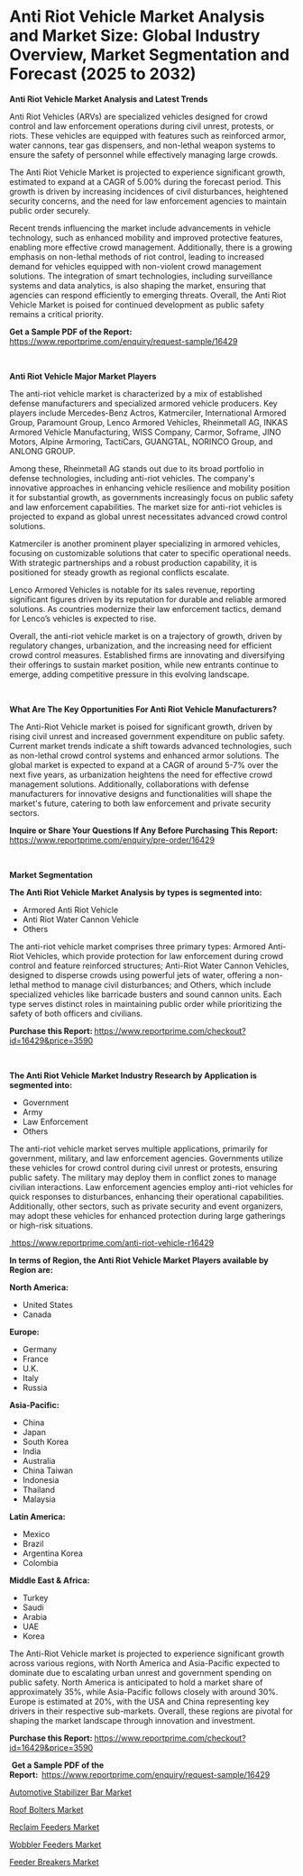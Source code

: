 <p><h1>Anti Riot Vehicle Market Analysis and Market Size: Global Industry Overview, Market Segmentation and Forecast (2025 to 2032)</h1></p><p><strong>Anti Riot Vehicle Market Analysis and Latest Trends</strong></p>
<p><p>Anti Riot Vehicles (ARVs) are specialized vehicles designed for crowd control and law enforcement operations during civil unrest, protests, or riots. These vehicles are equipped with features such as reinforced armor, water cannons, tear gas dispensers, and non-lethal weapon systems to ensure the safety of personnel while effectively managing large crowds.</p><p>The Anti Riot Vehicle Market is projected to experience significant growth, estimated to expand at a CAGR of 5.00% during the forecast period. This growth is driven by increasing incidences of civil disturbances, heightened security concerns, and the need for law enforcement agencies to maintain public order securely. </p><p>Recent trends influencing the market include advancements in vehicle technology, such as enhanced mobility and improved protective features, enabling more effective crowd management. Additionally, there is a growing emphasis on non-lethal methods of riot control, leading to increased demand for vehicles equipped with non-violent crowd management solutions. The integration of smart technologies, including surveillance systems and data analytics, is also shaping the market, ensuring that agencies can respond efficiently to emerging threats. Overall, the Anti Riot Vehicle Market is poised for continued development as public safety remains a critical priority.</p></p>
<p><strong>Get a Sample PDF of the Report:&nbsp;</strong> <a href="https://www.reportprime.com/enquiry/request-sample/16429?utm_campaign=3139&utm_medium=2&utm_source=Github&utm_content=ia&utm_term=17032025&utm_id=anti-riot-vehicle">https://www.reportprime.com/enquiry/request-sample/16429</a></p>
<p>&nbsp;</p>
<p><strong>Anti Riot Vehicle Major Market Players</strong></p>
<p><p>The anti-riot vehicle market is characterized by a mix of established defense manufacturers and specialized armored vehicle producers. Key players include Mercedes-Benz Actros, Katmerciler, International Armored Group, Paramount Group, Lenco Armored Vehicles, Rheinmetall AG, INKAS Armored Vehicle Manufacturing, WISS Company, Carmor, Soframe, JINO Motors, Alpine Armoring, TactiCars, GUANGTAL, NORINCO Group, and ANLONG GROUP. </p><p>Among these, Rheinmetall AG stands out due to its broad portfolio in defense technologies, including anti-riot vehicles. The company's innovative approaches in enhancing vehicle resilience and mobility position it for substantial growth, as governments increasingly focus on public safety and law enforcement capabilities. The market size for anti-riot vehicles is projected to expand as global unrest necessitates advanced crowd control solutions.</p><p>Katmerciler is another prominent player specializing in armored vehicles, focusing on customizable solutions that cater to specific operational needs. With strategic partnerships and a robust production capability, it is positioned for steady growth as regional conflicts escalate.</p><p>Lenco Armored Vehicles is notable for its sales revenue, reporting significant figures driven by its reputation for durable and reliable armored solutions. As countries modernize their law enforcement tactics, demand for Lenco’s vehicles is expected to rise.</p><p>Overall, the anti-riot vehicle market is on a trajectory of growth, driven by regulatory changes, urbanization, and the increasing need for efficient crowd control measures. Established firms are innovating and diversifying their offerings to sustain market position, while new entrants continue to emerge, adding competitive pressure in this evolving landscape.</p></p>
<p>&nbsp;</p>
<p><strong>What Are The Key Opportunities For Anti Riot Vehicle Manufacturers?</strong></p>
<p><p>The Anti-Riot Vehicle market is poised for significant growth, driven by rising civil unrest and increased government expenditure on public safety. Current market trends indicate a shift towards advanced technologies, such as non-lethal crowd control systems and enhanced armor solutions. The global market is expected to expand at a CAGR of around 5-7% over the next five years, as urbanization heightens the need for effective crowd management solutions. Additionally, collaborations with defense manufacturers for innovative designs and functionalities will shape the market's future, catering to both law enforcement and private security sectors.</p></p>
<p><strong>Inquire or Share Your Questions If Any Before Purchasing This Report:</strong> <a href="https://www.reportprime.com/enquiry/pre-order/16429?utm_campaign=3139&utm_medium=2&utm_source=Github&utm_content=ia&utm_term=17032025&utm_id=anti-riot-vehicle">https://www.reportprime.com/enquiry/pre-order/16429</a></p>
<p>&nbsp;</p>
<p><strong>Market Segmentation</strong></p>
<p><strong>The Anti Riot Vehicle Market Analysis by types is segmented into:</strong></p>
<p><ul><li>Armored Anti Riot Vehicle</li><li>Anti Riot Water Cannon Vehicle</li><li>Others</li></ul></p>
<p><p>The anti-riot vehicle market comprises three primary types: Armored Anti-Riot Vehicles, which provide protection for law enforcement during crowd control and feature reinforced structures; Anti-Riot Water Cannon Vehicles, designed to disperse crowds using powerful jets of water, offering a non-lethal method to manage civil disturbances; and Others, which include specialized vehicles like barricade busters and sound cannon units. Each type serves distinct roles in maintaining public order while prioritizing the safety of both officers and civilians.</p></p>
<p><strong>Purchase this Report:&nbsp;</strong><a href="https://www.reportprime.com/checkout?id=16429&price=3590&utm_campaign=3139&utm_medium=2&utm_source=Github&utm_content=ia&utm_term=17032025&utm_id=anti-riot-vehicle">https://www.reportprime.com/checkout?id=16429&price=3590</a></p>
<p>&nbsp;</p>
<p><strong>The Anti Riot Vehicle Market Industry Research by Application is segmented into:</strong></p>
<p><ul><li>Government</li><li>Army</li><li>Law Enforcement</li><li>Others</li></ul></p>
<p><p>The anti-riot vehicle market serves multiple applications, primarily for government, military, and law enforcement agencies. Governments utilize these vehicles for crowd control during civil unrest or protests, ensuring public safety. The military may deploy them in conflict zones to manage civilian interactions. Law enforcement agencies employ anti-riot vehicles for quick responses to disturbances, enhancing their operational capabilities. Additionally, other sectors, such as private security and event organizers, may adopt these vehicles for enhanced protection during large gatherings or high-risk situations.</p></p>
<p><a href="https://www.reportprime.com/anti-riot-vehicle-r16429?utm_campaign=3139&utm_medium=2&utm_source=Github&utm_content=ia&utm_term=17032025&utm_id=anti-riot-vehicle">&nbsp;https://www.reportprime.com/anti-riot-vehicle-r16429</a></p>
<p><strong>In terms of Region, the Anti Riot Vehicle Market Players available by Region are:</strong></p>
<p>
    <p> <strong> North America: </strong>
        <ul>
            <li>United States</li>
            <li>Canada</li>
        </ul>
        </p> 
    <p> <strong> Europe: </strong>
        <ul>
            <li>Germany</li>
            <li>France</li>
            <li>U.K.</li>
            <li>Italy</li>
            <li>Russia</li>
        </ul>
        </p> 
    <p> <strong> Asia-Pacific: </strong>
        <ul>
            <li>China</li>
            <li>Japan</li>
            <li>South Korea</li>
            <li>India</li>
            <li>Australia</li>
            <li>China Taiwan</li>
            <li>Indonesia</li>
            <li>Thailand</li>
            <li>Malaysia</li>
        </ul>
        </p> 
    <p> <strong> Latin America: </strong>
        <ul>
            <li>Mexico</li>
            <li>Brazil</li>
            <li>Argentina Korea</li>
            <li>Colombia</li>
        </ul>
        </p> 
    <p> <strong> Middle East & Africa: </strong>
        <ul>
            <li>Turkey</li>
            <li>Saudi</li>
            <li>Arabia</li>
            <li>UAE</li>
            <li>Korea</li>
        </ul>
    </p>
    </p>
<p><p>The Anti-Riot Vehicle market is projected to experience significant growth across various regions, with North America and Asia-Pacific expected to dominate due to escalating urban unrest and government spending on public safety. North America is anticipated to hold a market share of approximately 35%, while Asia-Pacific follows closely with around 30%. Europe is estimated at 20%, with the USA and China representing key drivers in their respective sub-markets. Overall, these regions are pivotal for shaping the market landscape through innovation and investment.</p></p>
<p><strong>Purchase this Report: </strong><a href="https://www.reportprime.com/checkout?id=16429&price=3590&utm_campaign=3139&utm_medium=2&utm_source=Github&utm_content=ia&utm_term=17032025&utm_id=anti-riot-vehicle">https://www.reportprime.com/checkout?id=16429&price=3590</a></p>
<p>&nbsp;<strong>Get a Sample PDF of the Report:&nbsp;&nbsp;</strong><a href="https://www.reportprime.com/enquiry/request-sample/16429?utm_campaign=3139&utm_medium=2&utm_source=Github&utm_content=ia&utm_term=17032025&utm_id=anti-riot-vehicle">https://www.reportprime.com/enquiry/request-sample/16429</a></p>
<p><strong></strong></p>
<p><p><a href="https://github.com/ziwersekos/Market-Research-Report-List-1/blob/main/automotive-stabilizer-bar-market.md?utm_campaign=3139&utm_medium=2&utm_source=Github&utm_content=ia&utm_term=17032025&utm_id=anti-riot-vehicle">Automotive Stabilizer Bar Market</a></p><p><a href="https://www.linkedin.com/pulse/roof-bolters-market-scope-provide-valuable-information-historical-3z6wf?utm_campaign=3139&utm_medium=2&utm_source=Github&utm_content=ia&utm_term=17032025&utm_id=anti-riot-vehicle">Roof Bolters Market</a></p><p><a href="https://www.linkedin.com/pulse/recent-analysis-reclaim-feeders-market-highlights-trends-ccgff?utm_campaign=3139&utm_medium=2&utm_source=Github&utm_content=ia&utm_term=17032025&utm_id=anti-riot-vehicle">Reclaim Feeders Market</a></p><p><a href="https://www.linkedin.com/pulse/market-analysis-indicates-wobbler-feeders-size-growing-lnvhf?utm_campaign=3139&utm_medium=2&utm_source=Github&utm_content=ia&utm_term=17032025&utm_id=anti-riot-vehicle">Wobbler Feeders Market</a></p><p><a href="https://www.linkedin.com/pulse/strategic-market-research-report-feeder-breakers-anticipated-hgipf?utm_campaign=3139&utm_medium=2&utm_source=Github&utm_content=ia&utm_term=17032025&utm_id=anti-riot-vehicle">Feeder Breakers Market</a></p></p>
